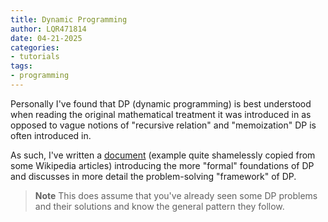 ```yaml
---
title: Dynamic Programming
author: LQR471814
date: 04-21-2025
categories:
- tutorials
tags:
- programming
---
```


Personally I've found that DP (dynamic programming) is best
understood when reading the original mathematical treatment it was
introduced in as opposed to vague notions of "recursive
relation" and "memoization" DP is often introduced in.

As such, I've written a
[document](https://github.com/LQR471814/dynamic-programming.tex/blob/main/dynamic_programming.pdf)
(example quite shamelessly copied from some Wikipedia articles)
introducing the more "formal" foundations of DP and discusses in
more detail the problem-solving "framework" of DP.

> **Note**
> This does assume that you've already seen some DP problems and
> their solutions and know the general pattern they follow.

